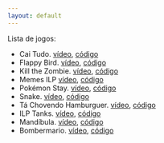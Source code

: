 ```yaml
---
layout: default
---
```


Lista de jogos:

- Cai Tudo. [vídeo](https://youtu.be/LB_31auynWs), [código](https://github.com/rodrigorgs/jogos-ilp/tree/master/src/cai-tudo)
- Flappy Bird. [vídeo](https://youtu.be/9CXpnMF1CHA), [código](https://github.com/rodrigorgs/jogos-ilp/tree/master/src/flappy-bird)
- Kill the Zombie. [vídeo](https://youtu.be/NEbI9aaPG0w), [código](https://github.com/rodrigorgs/jogos-ilp/tree/master/src/kill-the-zombie)
- Memes ILP [vídeo](https://youtu.be/YV6loKvH9kI), [código](https://github.com/rodrigorgs/jogos-ilp/tree/master/src/memes-ilp)
- Pokémon Stay. [vídeo](https://youtu.be/nAuyA1uQKcI), [código](https://github.com/rodrigorgs/jogos-ilp/tree/master/src/pokemon-stay)
- Snake. [vídeo](https://youtu.be/exfmbeVZkWk), [código](https://github.com/rodrigorgs/jogos-ilp/tree/master/src/snake)
- Tá Chovendo Hamburguer. [vídeo](https://youtu.be/dDPwXwz_wvA), [código](https://github.com/rodrigorgs/jogos-ilp/tree/master/src/ta-chovendo-hamburguer)
- ILP Tanks. [vídeo](https://youtu.be/-c7fbMlZ71o), [código](https://github.com/rodrigorgs/jogos-ilp/tree/master/src/ilp-tanks)
- Mandíbula. [vídeo](https://youtu.be/aXYVeGxycQ8), [código](https://github.com/rodrigorgs/jogos-ilp/tree/master/src/mandibula)
- Bombermario. [vídeo](https://www.youtube.com/watch?v=qBR7ZqbXxdM), [código](https://github.com/rodrigorgs/jogos-ilp/tree/master/src/bombermario)
